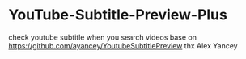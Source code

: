 # YouTube-Subtitle-Preview-Plus
check youtube subtitle when you search videos
base on  https://github.com/ayancey/YoutubeSubtitlePreview
thx Alex Yancey
